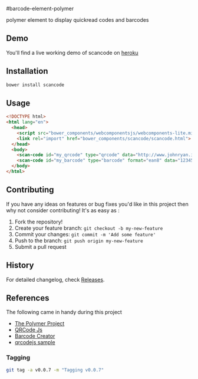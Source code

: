#barcode-element-polymer

polymer element to display quickread codes and barcodes

## Demo

You'll find a live working demo of scancode on [heroku](http://scancode-demo.herokuapp.com)

## Installation

``` bash
bower install scancode
```

## Usage

``` html
<!DOCTYPE html>
<html lang="en">
  <head>
    <script src="bower_components/webcomponentsjs/webcomponents-lite.min.js"></script>
    <link rel="import" href="bower_components/scancode/scancode.html">
  </head>
  <body>
    <scan-code id="my_qrcode" type="qrcode" data="http://www.johnryan.io" height="100" width="100"></scan-code>
    <scan-code id="my_barcode" type="barcode" format="ean8" data="12345678" height="40" width="1"></scan-code>
  </body>
</html>

```

## Contributing

If you have any ideas on features or bug fixes you'd like in this project then why not consider contributing! It's as easy as :

1. Fork the repository!
2. Create your feature branch: `git checkout -b my-new-feature`
3. Commit your changes: `git commit -m 'Add some feature'`
4. Push to the branch: `git push origin my-new-feature`
5. Submit a pull request

## History

For detailed changelog, check [Releases](https://github.com/jnyryan/scancode-polymer/releases).


## References

The following came in handy during this project

- [The Polymer Project](https://www.polymer-project.org/0.5/)
- [QRCode Js](https://github.com/janantala/qrcode.js)
- [Barcode Creator](http://barcode-coder.com/en/barcode-jquery-plugin-201.html)
- [qrcodejs sample](http://davidshimjs.github.io/qrcodejs/)

### Tagging

``` bash
git tag -a v0.0.7 -m "Tagging v0.0.7"
```
